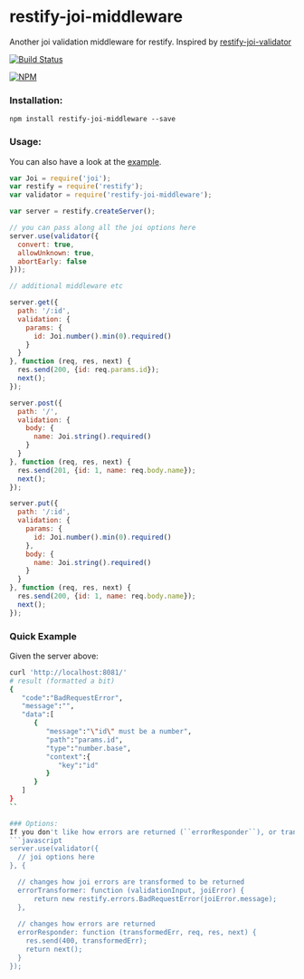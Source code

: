 # restify-joi-middleware
Another joi validation middleware for restify. Inspired by [restify-joi-validator](https://github.com/markotom/restify-joi-validator)

[![Build Status](https://travis-ci.org/maxnachlinger/restify-joi-middleware.svg?branch=master)](https://travis-ci.org/maxnachlinger/restify-joi-middleware)

[![NPM](https://nodei.co/npm/restify-joi-middleware.png)](https://nodei.co/npm/restify-joi-middleware/)

### Installation:
```
npm install restify-joi-middleware --save
```
### Usage:
You can also have a look at the [example](example/).
```javascript
var Joi = require('joi');
var restify = require('restify');
var validator = require('restify-joi-middleware');

var server = restify.createServer();

// you can pass along all the joi options here
server.use(validator({
  convert: true,
  allowUnknown: true,
  abortEarly: false
}));

// additional middleware etc

server.get({
  path: '/:id',
  validation: {
    params: {
      id: Joi.number().min(0).required()
    }
  }
}, function (req, res, next) {
  res.send(200, {id: req.params.id});
  next();
});

server.post({
  path: '/',
  validation: {
    body: {
      name: Joi.string().required()
    }
  }
}, function (req, res, next) {
  res.send(201, {id: 1, name: req.body.name});
  next();
});

server.put({
  path: '/:id',
  validation: {
    params: {
      id: Joi.number().min(0).required()
    },
    body: {
      name: Joi.string().required()
    }
  }
}, function (req, res, next) {
  res.send(200, {id: 1, name: req.body.name});
  next();
});
```

### Quick Example
Given the server above:
```sh
curl 'http://localhost:8081/'
# result (formatted a bit)
{
   "code":"BadRequestError",
   "message":"",
   "data":[
      {
         "message":"\"id\" must be a number",
         "path":"params.id",
         "type":"number.base",
         "context":{
            "key":"id"
         }
      }
   ]
}
``

### Options:
If you don't like how errors are returned (``errorResponder``), or transformed (``errorTransformer``) from Joi errors to restify errors, you can change all those things. For example:
```javascript
server.use(validator({
  // joi options here
}, {

  // changes how joi errors are transformed to be returned
  errorTransformer: function (validationInput, joiError) {
      return new restify.errors.BadRequestError(joiError.message);
  },
  
  // changes how errors are returned
  errorResponder: function (transformedErr, req, res, next) {
    res.send(400, transformedErr);
    return next();
  }
});
